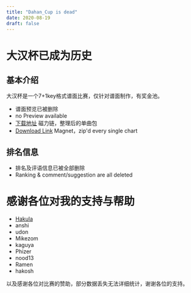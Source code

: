 ```yaml
---
title: "Dahan_Cup is dead"
date: 2020-08-19
draft: false
---
```


# 大汉杯已成为历史

<!--more-->

## 基本介绍

大汉杯是一个7+1key格式谱面比赛，仅针对谱面制作，有奖金池。
- 谱面预览已被删除
- no Preview available
- [下载地址](magnet:?xt=urn:btih:543c0263027ff7b1a3b9710601c7fe453292373d&dn=dahan_cup) 磁力链，整理后的单曲包
- [Download Link](magnet:?xt=urn:btih:543c0263027ff7b1a3b9710601c7fe453292373d&dn=dahan_cup) Magnet，zip'd every single chart

## 排名信息

- 排名及评语信息已被全部删除
- Ranking & comment/suggestion are all deleted

# 感谢各位对我的支持与帮助
- [Hakula](https://hakula.xyz)
- anshi
- udon
- Mikezom
- kaguya
- Phizer
- nood13
- Ramen
- hakosh

以及感谢各位对比赛的赞助，部分数据丢失无法详细统计，谢谢各位的支持。
